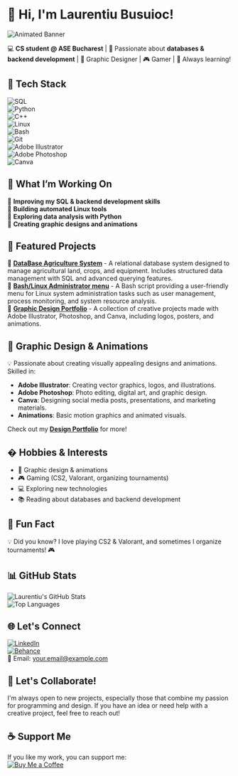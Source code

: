 # 👋 Hi, I'm Laurentiu Busuioc!  
![Animated Banner](https://media2.giphy.com/media/v1.Y2lkPTc5MGI3NjExbnJnbWJ1Mm5pZnBmdWYwYm8zaHJ3d3diZm9xMzZyZzk5MnA1cWh1NiZlcD12MV9pbnRlcm5hbF9naWZfYnlfaWQmY3Q9Zw/bAzD9f05U6hzL9f24p/giphy.gif)

💻 **CS student @ ASE Bucharest** | 💾 Passionate about **databases & backend development** | 🎨 Graphic Designer | 🎮 Gamer | 🚀 Always learning!  

## 🔧 Tech Stack  
![SQL](https://img.shields.io/badge/SQL-025E8C?style=for-the-badge&logo=sqlite&logoColor=white)  
![Python](https://img.shields.io/badge/Python-3776AB?style=for-the-badge&logo=python&logoColor=white)  
![C++](https://img.shields.io/badge/C++-00599C?style=for-the-badge&logo=c%2B%2B&logoColor=white)  
![Linux](https://img.shields.io/badge/Linux-FCC624?style=for-the-badge&logo=linux&logoColor=black)  
![Bash](https://img.shields.io/badge/Bash-121011?style=for-the-badge&logo=gnu-bash&logoColor=white)  
![Git](https://img.shields.io/badge/Git-F05032?style=for-the-badge&logo=git&logoColor=white)  
![Adobe Illustrator](https://img.shields.io/badge/Adobe%20Illustrator-FF9A00?style=for-the-badge&logo=adobe%20illustrator&logoColor=white)  
![Adobe Photoshop](https://img.shields.io/badge/Adobe%20Photoshop-31A8FF?style=for-the-badge&logo=adobe%20photoshop&logoColor=white)  
![Canva](https://img.shields.io/badge/Canva-00C4CC?style=for-the-badge&logo=canva&logoColor=white)  

## 🚀 What I’m Working On  
🔹 **Improving my SQL & backend development skills**  
🔹 **Building automated Linux tools**  
🔹 **Exploring data analysis with Python**  
🔹 **Creating graphic designs and animations**  

## 📌 Featured Projects  
🔹 [**DataBase Agriculture System**](#) - A relational database system designed to manage agricultural land, crops, and equipment. Includes structured data management with SQL and advanced querying features.  
🔹 [**Bash/Linux Administrator menu**](#) - A Bash script providing a user-friendly menu for Linux system administration tasks such as user management, process monitoring, and system resource analysis.  
🔹 [**Graphic Design Portfolio**](#) - A collection of creative projects made with Adobe Illustrator, Photoshop, and Canva, including logos, posters, and animations.  

## 🎨 Graphic Design & Animations  
💡 Passionate about creating visually appealing designs and animations. Skilled in:  
- **Adobe Illustrator**: Creating vector graphics, logos, and illustrations.  
- **Adobe Photoshop**: Photo editing, digital art, and graphic design.  
- **Canva**: Designing social media posts, presentations, and marketing materials.  
- **Animations**: Basic motion graphics and animated visuals.  

Check out my [**Design Portfolio**](#) for more!  

## � Hobbies & Interests  
- 🎨 Graphic design & animations  
- 🎮 Gaming (CS2, Valorant, organizing tournaments)  
- 💻 Exploring new technologies  
- 📚 Reading about databases and backend development  

## 🎯 Fun Fact  
💡 Did you know? I love playing CS2 & Valorant, and sometimes I organize tournaments! 🎮  

## 📊 GitHub Stats  
![Laurentiu's GitHub Stats](https://github-readme-stats.vercel.app/api?username=laurentiubusuioc&show_icons=true&theme=dark)  
![Top Languages](https://github-readme-stats.vercel.app/api/top-langs/?username=laurentiubusuioc&layout=compact&theme=dark)  

## 🌐 Let's Connect  
[![LinkedIn](https://img.shields.io/badge/LinkedIn-0077B5?style=for-the-badge&logo=linkedin&logoColor=white)](https://www.linkedin.com/in/laurentiubusuioc/)  
[![Behance](https://img.shields.io/badge/Behance-1769FF?style=for-the-badge&logo=behance&logoColor=white)](https://www.behance.net/laurentiubusuioc)  
📩 Email: your.email@example.com  

## 🤝 Let's Collaborate!  
I'm always open to new projects, especially those that combine my passion for programming and design. If you have an idea or need help with a creative project, feel free to reach out!  

## ☕ Support Me  
If you like my work, you can support me:  
[![Buy Me a Coffee](https://img.shields.io/badge/Buy%20Me%20a%20Coffee-FFDD00?style=for-the-badge&logo=buy-me-a-coffee&logoColor=black)](https://www.buymeacoffee.com/laurentiubusuioc)  
